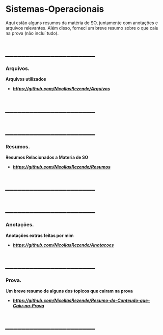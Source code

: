 # Sistemas-Operacionais
Aqui estão alguns resumos da matéria de SO, juntamente com anotações e arquivos relevantes. Além disso, forneci um breve resumo sobre o que caiu na prova (não incluí tudo).


# ***______________________***

### Arquivos. 
**Arquivos utilizados**
- ***https://github.com/NicollasRezende/Arquivos***
# ***______________________***

# ***______________________***

### Resumos. 
**Resumos Relacionados a Materia de SO**
- ***https://github.com/NicollasRezende/Resumos***
# ***______________________***

# ***______________________***

### Anotações. 
**Anotações extras feitas por mim**
- ***https://github.com/NicollasRezende/Anotacoes***
# ***______________________***

### Prova. 
**Um breve resumo de alguns dos topicos que cairam na prova**
- ***https://github.com/NicollasRezende/Resumo-do-Conteudo-que-Caiu-na-Prova***
# ***______________________***
